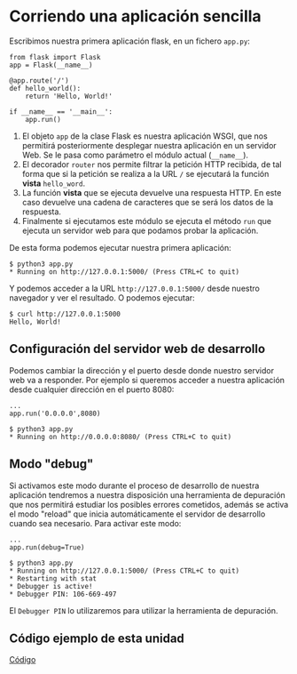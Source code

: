 # Corriendo una aplicación sencilla

Escribimos nuestra primera aplicación flask, en un fichero `app.py`:

	from flask import Flask
	app = Flask(__name__)	

	@app.route('/')
	def hello_world():
	    return 'Hello, World!'

	if __name__ == '__main__':
   		app.run()

1. El objeto `app` de la clase Flask es nuestra aplicación WSGI, que nos permitirá posteriormente desplegar nuestra aplicación en un servidor Web. Se le pasa como parámetro el módulo actual (`__name__`).
2. El decorador `router` nos permite filtrar la petición HTTP recibida, de tal forma que si la petición se realiza a la URL `/` se ejecutará la función **vista** `hello_word`.
3. La función **vista** que se ejecuta devuelve una respuesta HTTP. En este caso devuelve una cadena de caracteres que se será los datos de la respuesta.
4. Finalmente si ejecutamos este módulo se ejecuta el método `run` que ejecuta un servidor web para que podamos probar la aplicación.

De esta forma podemos ejecutar nuestra primera aplicación:

	$ python3 app.py
	* Running on http://127.0.0.1:5000/ (Press CTRL+C to quit)

Y podemos acceder a la URL `http://127.0.0.1:5000/` desde nuestro navegador y ver el resultado. O podemos ejecutar:

	$ curl http://127.0.0.1:5000
	Hello, World!

## Configuración del servidor web de desarrollo

Podemos cambiar la dirección y el puerto desde donde nuestro servidor web va a responder. Por ejemplo si queremos acceder a nuestra aplicación desde cualquier dirección en el puerto 8080:

	...
	app.run('0.0.0.0',8080)

	$ python3 app.py
	* Running on http://0.0.0.0:8080/ (Press CTRL+C to quit)


## Modo "debug"

Si activamos este modo durante el proceso de desarrollo de nuestra aplicación tendremos a nuestra disposición una herramienta de depuración que nos permitirá estudiar los posibles errores cometidos, además se activa el modo "reload" que inicia automáticamente el servidor de desarrollo cuando sea necesario. Para activar este modo:

	...
	app.run(debug=True)

	$ python3 app.py
	* Running on http://127.0.0.1:5000/ (Press CTRL+C to quit)
	* Restarting with stat
	* Debugger is active!
	* Debugger PIN: 106-669-497

El `Debugger PIN` lo utilizaremos para utilizar la herramienta de depuración.


## Código ejemplo de esta unidad

[Código](https://github.com/josedom24/curso_flask/tree/master/ejemplos/u7)
